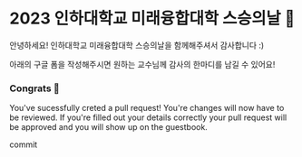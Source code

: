 # 2023 인하대학교 미래융합대학 스승의날 📓

안녕하세요! 인하대학교 미래융합대학 스승의날을 함께해주셔서 감사합니다 :)

아래의 구글 폼을 작성해주시면 원하는 교수님께 감사의 한마디를 남길 수 있어요!


### Congrats :tada:

You've sucessfully creted a pull request! You're changes will now have to be reviewed. If you're filled out your details correctly your pull request will be approved and you will show up on the 
guestbook.

commit
